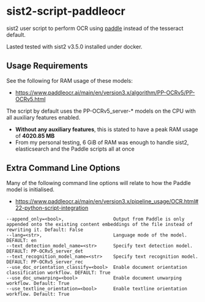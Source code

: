# sist2-script-paddleocr
sist2 user script to perform OCR using [paddle](https://github.com/PaddlePaddle/PaddleOCR) instead of the tesseract default.

Lasted tested with sist2 v3.5.0 installed under docker.

## Usage Requirements
See the following for RAM usage of these models:
 - https://www.paddleocr.ai/main/en/version3.x/algorithm/PP-OCRv5/PP-OCRv5.html

The script by default uses the PP-OCRv5_server-* models on the CPU with all auxiliary features enabled. 
 - **Without any auxiliary features**, this is stated to have a peak RAM usage of **4020.85 MB**
 - From my personal testing, 6 GiB of RAM was enough to handle sist2, elasticsearch and the Paddle scripts all at once

## Extra Command Line Options
Many of the following command line options will relate to how the Paddle model is initialised.
 - https://www.paddleocr.ai/main/en/version3.x/pipeline_usage/OCR.html#22-python-script-integration

```
--append_only=<bool>,                  Output from Paddle is only appended onto the existing content embeddings of the file instead of rewriting it. Default: False
--lang=<str>,                          Language mode of the model. DEFAULT: en
--text_detection_model_name=<str>      Specify text detection model. DEFAULT: PP-OCRv5_server_det
--text_recognition_model_name=<str>    Specify text recognition model. DEFAULT: PP-OCRv5_server_rec
--use_doc_orientation_classify=<bool>  Enable document orientation classification workflow. DEFAULT: True
--use_doc_unwarping=<bool>             Enable document unwarping workflow. Default: True
--use_textline_orientation=<bool>      Enable textline orientation workflow. Default: True
```
